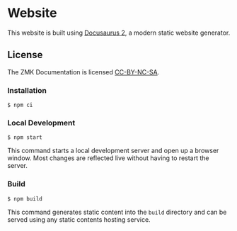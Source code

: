 # Website

This website is built using [Docusaurus 2](https://v2.docusaurus.io/), a modern static website generator.

## License

The ZMK Documentation is licensed [CC-BY-NC-SA](http://creativecommons.org/licenses/by-nc-sa/4.0/).

### Installation

```
$ npm ci
```

### Local Development

```
$ npm start
```

This command starts a local development server and open up a browser window. Most changes are reflected live without having to restart the server.

### Build

```
$ npm build
```

This command generates static content into the `build` directory and can be served using any static contents hosting service.
